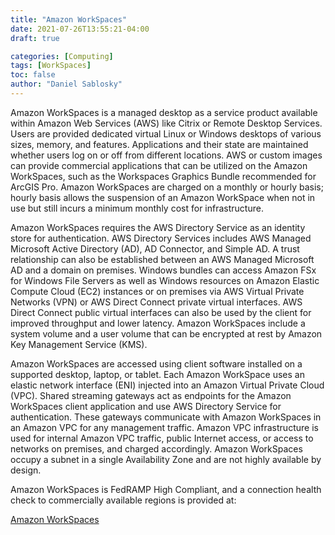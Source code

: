 ```yaml
---
title: "Amazon WorkSpaces"
date: 2021-07-26T13:55:21-04:00
draft: true

categories: [Computing]
tags: [WorkSpaces]
toc: false
author: "Daniel Sablosky"
---
```

Amazon WorkSpaces is a managed desktop as a service product available within Amazon Web Services (AWS) like Citrix or Remote Desktop Services.  Users are provided dedicated virtual Linux or Windows desktops of various sizes, memory, and features.  Applications and their state are maintained whether users log on or off from different locations.  AWS or custom images can provide commercial applications that can be utilized on the Amazon WorkSpaces, such as the Workspaces Graphics Bundle recommended for ArcGIS Pro.  Amazon WorkSpaces are charged on a monthly or hourly basis; hourly basis allows the suspension of an Amazon WorkSpace when not in use but still incurs a minimum monthly cost for infrastructure.  

Amazon WorkSpaces requires the AWS Directory Service as an identity store for authentication. AWS Directory Services includes AWS Managed Microsoft Active Directory (AD), AD Connector, and Simple AD.  A trust relationship can also be established between an AWS Managed Microsoft AD and a domain on premises.  Windows bundles can access Amazon FSx for Windows File Servers as well as Windows resources on Amazon Elastic Compute Cloud (EC2) instances or on premises via AWS Virtual Private Networks (VPN) or AWS Direct Connect private virtual interfaces.  AWS Direct Connect public virtual interfaces can also be used by the client for improved throughput and lower latency.   Amazon WorkSpaces include a system volume and a user volume that can be encrypted at rest by Amazon Key Management Service (KMS).

Amazon WorkSpaces are accessed using client software installed on a supported desktop, laptop, or tablet.   Each Amazon WorkSpace uses an elastic network interface (ENI) injected into an Amazon Virtual Private Cloud (VPC).  Shared streaming gateways act as endpoints for the Amazon WorkSpaces client application and use AWS Directory Service for authentication.  These gateways communicate with Amazon WorkSpaces in an Amazon VPC for any management traffic.  Amazon VPC infrastructure is used for internal Amazon VPC traffic, public Internet access, or access to networks on premises, and charged accordingly.  Amazon WorkSpaces occupy a subnet in a single Availability Zone and are not highly available by design.

Amazon WorkSpaces is FedRAMP High Compliant, and a connection health check to commercially available regions is provided at:

[Amazon WorkSpaces](https://clients.amazonworkspaces.com/Health.html)
